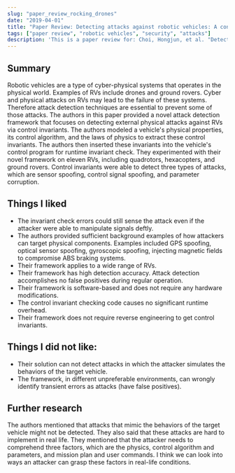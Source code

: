 ```yaml
---
slug: "paper_review_rocking_drones"
date: "2019-04-01"
title: "Paper Review: Detecting attacks against robotic vehicles: A control invariant approach."
tags: ["paper review", "robotic vehicles", "security", "attacks"]
description: 'This is a paper review for: Choi, Hongjun, et al. "Detecting attacks against robotic vehicles: A control invariant approach." Proceedings of the 2018 ACM SIGSAC Conference on Computer and Communications Security. 2018.'
---
```


## Summary

Robotic vehicles are a type of cyber-physical systems that operates in the physical world. Examples of
RVs include drones and ground rovers. Cyber and physical attacks on RVs may lead to the failure of
these systems. Therefore attack detection techniques are essential to prevent some of those attacks.
The authors in this paper provided a novel attack detection framework that focuses on detecting
external physical attacks against RVs via control invariants. The authors modeled a vehicle's physical
properties, its control algorithm, and the laws of physics to extract these control invariants. The authors
then inserted these invariants into the vehicle's control program for runtime invariant check. They
experimented with their novel framework on eleven RVs, including quadrotors, hexacopters, and ground
rovers. Control invariants were able to detect three types of attacks, which are sensor spoofing, control
signal spoofing, and parameter corruption.

## Things I liked

- The invariant check errors could still sense the attack even if the attacker were able to
  manipulate signals deftly.
- The authors provided sufficient background examples of how attackers can target physical
  components. Examples included GPS spoofing, optical sensor spoofing, gyroscopic spoofing,
  injecting magnetic fields to compromise ABS braking systems.
- Their framework applies to a wide range of RVs.
- Their framework has high detection accuracy. Attack detection accomplishes no false positives
  during regular operation.
- Their framework is software-based and does not require any hardware modifications.
- The control invariant checking code causes no significant runtime overhead.
- Their framework does not require reverse engineering to get control invariants.

## Things I did not like:

- Their solution can not detect attacks in which the attacker simulates the behaviors of the target
  vehicle.
- The framework, in different unpreferable environments, can wrongly identify transient errors as
  attacks (have false positives).

## Further research

The authors mentioned that attacks that mimic the behaviors of the target vehicle might not be
detected. They also said that these attacks are hard to implement in real life. They mentioned that the
attacker needs to comprehend three factors, which are the physics, control algorithm and parameters,
and mission plan and user commands. I think we can look into ways an attacker can grasp these factors
in real-life conditions.
